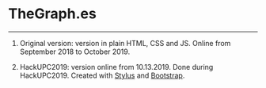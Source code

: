 # TheGraph.es

***
1. Original version: version in plain HTML, CSS and JS. Online from September 2018 to October 2019.

2. HackUPC2019: version online from 10.13.2019. Done during HackUPC2019. Created with [Stylus](http://stylus-lang.com/) and [Bootstrap](https://getbootstrap.com/s).
